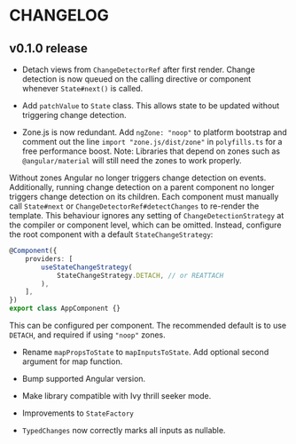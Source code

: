 # CHANGELOG

## v0.1.0 release

-   Detach views from `ChangeDetectorRef` after first render.
    Change detection is now queued on the calling directive or component
    whenever `State#next()` is called.

-   Add `patchValue` to `State` class. This allows state to be updated without
    triggering change detection.

-   Zone.js is now redundant. Add `ngZone: "noop"` to platform
    bootstrap and comment out the line `import "zone.js/dist/zone"`
    in `polyfills.ts` for a free performance boost. Note: Libraries
    that depend on zones such as `@angular/material` will still need
    the zones to work properly.

Without zones Angular no longer triggers change detection on events.
Additionally, running change detection on a parent component no
longer triggers change detection on its children. Each component must
manually call `State#next` or `ChangeDetectorRef#detectChanges` to
re-render the template. This behaviour ignores any setting of
`ChangeDetectionStrategy` at the compiler or component level, which
can be omitted. Instead, configure the root component with a default
`StateChangeStrategy`:

```typescript
@Component({
    providers: [
        useStateChangeStrategy(
            StateChangeStrategy.DETACH, // or REATTACH
        ),
    ],
})
export class AppComponent {}
```

This can be configured per component. The recommended default is to
use `DETACH`, and required if using `"noop"` zones.

-   Rename `mapPropsToState` to `mapInputsToState`. Add optional
    second argument for map function.

-   Bump supported Angular version.

-   Make library compatible with Ivy thrill seeker mode.

-   Improvements to `StateFactory`

-   `TypedChanges` now correctly marks all inputs as nullable.

